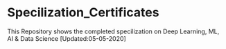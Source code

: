 # Specilization_Certificates
This Repository shows the completed specilization on Deep Learning, ML, AI & Data Science [Updated:05-05-2020]

